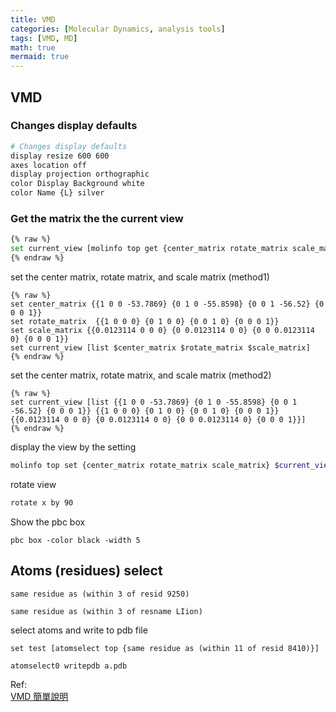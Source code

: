```yaml
---
title: VMD
categories: [Molecular Dynamics, analysis tools]
tags: [VMD, MD]
math: true
mermaid: true
---
```


## VMD

### Changes display defaults
```bash
# Changes display defaults
display resize 600 600
axes location off
display projection orthographic 
color Display Background white
color Name {L} silver
```

### Get the matrix the the current view
```bash
{% raw %}
set current_view [molinfo top get {center_matrix rotate_matrix scale_matrix}]
{% endraw %}
```

set the center matrix, rotate matrix, and scale matrix (method1)
```
{% raw %}
set center_matrix {{1 0 0 -53.7869} {0 1 0 -55.8598} {0 0 1 -56.52} {0 0 0 1}}
set rotate_matrix  {{1 0 0 0} {0 1 0 0} {0 0 1 0} {0 0 0 1}}
set scale_matrix {{0.0123114 0 0 0} {0 0.0123114 0 0} {0 0 0.0123114 0} {0 0 0 1}}
set current_view [list $center_matrix $rotate_matrix $scale_matrix]
{% endraw %}
```
set the center matrix, rotate matrix, and scale matrix (method2)
```
{% raw %}
set current_view [list {{1 0 0 -53.7869} {0 1 0 -55.8598} {0 0 1 -56.52} {0 0 0 1}} {{1 0 0 0} {0 1 0 0} {0 0 1 0} {0 0 0 1}} {{0.0123114 0 0 0} {0 0.0123114 0 0} {0 0 0.0123114 0} {0 0 0 1}}]
{% endraw %}
```
display the view by the setting
```bash
molinfo top set {center_matrix rotate_matrix scale_matrix} $current_view
```

rotate view 
```bash
rotate x by 90
```

Show the pbc box
```
pbc box -color black -width 5
```

## Atoms (residues) select
```
same residue as (within 3 of resid 9250)

same residue as (within 3 of resname LIion)
```
select atoms and write to pdb file
```
set test [atomselect top {same residue as (within 11 of resid 8410)}]

atomselect0 writepdb a.pdb
```

Ref: \
[VMD 簡單說明](https://pengpengyang94.github.io/2020/05/vmd使用简单说明)

